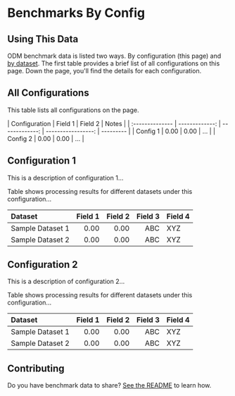 # Benchmarks By Config

## Using This Data

ODM benchmark data is listed two ways.  By configuration (this page) and [by dataset](by-dataset.md).  The first table provides a brief list of all configurations on this page.  Down the page, you'll find the details for each configuration.

## All Configurations

This table lists all configurations on the page.

|         Configuration |        Field 1 |    Field 2     |          Notes   |
| :-------------- | -------------: | -------------: | -----------------: | --------- |
|          Config 1 |   0.00 |  0.00 |      ... |
|          Config 2 |   0.00 |  0.00 |      ... |


## Configuration 1

This is a description of configuration 1...

Table shows processing results for different datasets under this configuration...

|         Dataset |        Field 1 |    Field 2     |          Field 3   |   Field 4 |
| :-------------- | -------------: | -------------: | -----------------: | --------- |
|          Sample Dataset 1 |   0.00 |  0.00 |      ABC |  XYZ |
|          Sample Dataset 2 |   0.00 |  0.00 |      ABC |  XYZ |

## Configuration 2

This is a description of configuration 2...

Table shows processing results for different datasets under this configuration...

|         Dataset |        Field 1 |    Field 2     |          Field 3   |   Field 4 |
| :-------------- | -------------: | -------------: | -----------------: | --------- |
|          Sample Dataset 1 |   0.00 |  0.00 |      ABC |  XYZ |
|          Sample Dataset 2 |   0.00 |  0.00 |      ABC |  XYZ |

## Contributing

Do you have benchmark data to share?  [See the README](README.md) to learn how.
